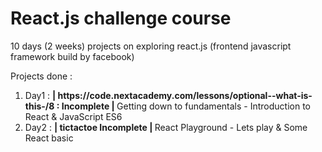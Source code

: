 # React.js challenge course

10 days (2 weeks) projects on exploring react.js (frontend javascript framework build by facebook)

Projects done :

<ol>
    <li>Day1 : <strong>| https://code.nextacademy.com/lessons/optional--what-is-this-/8 : Incomplete | </strong> Getting down to fundamentals - Introduction to React & JavaScript ES6 </li>
    <li>Day2 : <strong>| tictactoe Incomplete | </strong>React Playground - Lets play & Some React basic  </li>
</ol>
